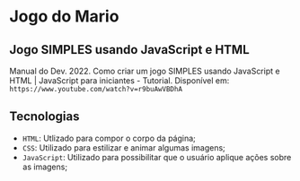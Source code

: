 # Jogo do Mario

## Jogo SIMPLES usando JavaScript e HTML  
Manual do Dev. 2022. Como criar um jogo SIMPLES usando JavaScript e HTML | JavaScript para iniciantes - Tutorial. Disponível em: ```https://www.youtube.com/watch?v=r9buAwVBDhA```

## Tecnologias

* ```HTML```:       Utlizado para compor o corpo da página;
* ```CSS```:        Utilizado para estilizar e animar algumas imagens;
* ```JavaScript```: Utilizado para possibilitar que o usuário aplique ações sobre as imagens;




